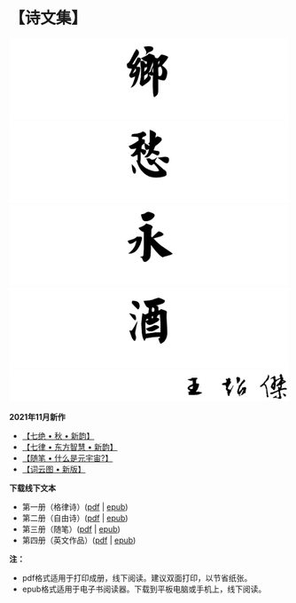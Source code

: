 # 【诗文集】

![乡](_static/images/xiang.PNG)
![愁](_static/images/chou.PNG)
![永](_static/images/yong.PNG)
![酒](_static/images/jiu.PNG)
![作者王超杰](_static/images/signature.PNG)

**2021年11月新作**

- [【七绝 • 秋 • 新韵】](classic_poems/qi_jue/41.md)
- [【七律 • 东方智慧 • 新韵】](classic_poems/qi_lv/18.md)
- [【随笔 • 什么是元宇宙?】](proses/politics/35.md)
- [【词云图 • 新版】](004_word_cloud.md)

**下载线下文本**

- 第一册（格律诗）([pdf](_static/offline/wcj365_classic_poems.pdf) | [epub](_static/offline/wcj365_classic_poems.epub))
- 第二册（自由诗）([pdf](https://github.com/wcj365/love/raw/main/offline/wcj365_modern_poems.pdf) | [epub](https://github.com/wcj365/love/raw/main/offline/wcj365_modern_poems.epub))
- 第三册（随笔）([pdf](https://github.com/wcj365/love/raw/main/offline/wcj365_proses.pdf) | [epub](https://github.com/wcj365/love/raw/main/offline/wcj365_proses.epub))
- 第四册（英文作品）([pdf](https://github.com/wcj365/love/raw/main/offline/wcj365_english.pdf) | [epub](https://github.com/wcj365/love/raw/main/offline/wcj365_english.epub))

**注：**

- pdf格式适用于打印成册，线下阅读。建议双面打印，以节省纸张。
- epub格式适用于电子书阅读器。下载到平板电脑或手机上，线下阅读。